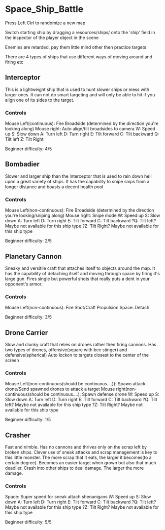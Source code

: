 # Space_Ship_Battle

Press Left Ctrl to randomize a new map

Switch starting ship by dragging a resources/ships/<asset> onto the 'ship' field in the inspector of the player object in the scene

Enemies are retarded, pay them little mind other then practice targets

There are 4 types of ships that use different ways of moving around and firing etc

## Interceptor
This is a lightweight ship that is used to hunt slower ships or mess with larger ones.
It can not do smart targeting and will only be able to hit if you align one of its sides to the target.

### Controls
Mouse Left(continuous): Fire Broadside (determined by the direction you're looking along)
Mouse right: Auto align/tilt broadsides to camera
W: Speed up
S: Slow down
A: Turn left
D: Turn right
E: Tilt forward
C: Tilt backward
Q: Tilt left
Z: Tilt Right

Beginner difficulty: 4/5

## Bombadier
Slower and larger ship than the Interceptor that is used to rain down hell upon a great variety of ships.
It has the capability to snipe snips from a longer distance and boasts a decent health pool

### Controls
Mouse Left(non-continuous): Fire Broadside (determined by the direction you're looking/sniping along)
Mouse right: Snipe mode
W: Speed up
S: Slow down
A: Turn left
D: Turn right
E: Tilt forward
C: Tilt backward
?Q: Tilt left? Maybe not available for this ship type
?Z: Tilt Right? Maybe not available for this ship type

Beginner difficulty: 2/5

## Planetary Cannon
Sneaky and versitile craft that attaches itself to objects around the map.
It has the capability of detaching itself and moving through space by firing it's large gun.
Fires single but powerful shots that really puts a dent in your opponent's armor.

### Controls
Mouse Left(non-continuous): Fire Shot/Craft Propulsion
Space: Detach

Beginner difficulty: 3/5

## Drone Carrier
Slow and clunky craft that relies on drones rather then firing cannons.
Has two types of drones, offensive(square with bee stinger) and defensive(spherical)
Auto lockon to targets closest to the center of the screen

### Controls
Mouse Left(non-continuous(should be continuous....)): Spawn attack drone/Send spawned drones to attack a target
Mouse right(non-continuous(should be continuous....): Spawn defense drone
W: Speed up
S: Slow down
A: Turn left
D: Turn right
E: Tilt forward
C: Tilt backward
?Q: Tilt left? Maybe not available for this ship type
?Z: Tilt Right? Maybe not available for this ship type

Beginner difficulty: 1/5

## Crasher
Fast and nimble. Has no cannons and thrives only on the scrap left by broken ships.
Clever use of sneak attacks and scrap management is key to this little monster.
The more scrap that it eats, the larger it becomes(to a certain degree).
Becomes an easier target when grown but also that much deadlier.
Crash into other ships to deal damage. The larger the more damage.

### Controls
Space: Super speed for sneak attach shenanigans
W: Speed up
S: Slow down
A: Turn left
D: Turn right
E: Tilt forward
C: Tilt backward
?Q: Tilt left? Maybe not available for this ship type
?Z: Tilt Right? Maybe not available for this ship type

Beginner difficulty: 5/5
